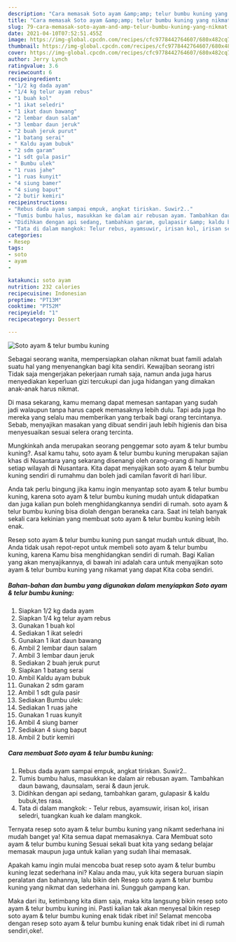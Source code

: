 ```yaml
---
description: "Cara memasak Soto ayam &amp;amp; telur bumbu kuning yang nikmat dan Mudah Dibuat"
title: "Cara memasak Soto ayam &amp;amp; telur bumbu kuning yang nikmat dan Mudah Dibuat"
slug: 79-cara-memasak-soto-ayam-and-amp-telur-bumbu-kuning-yang-nikmat-dan-mudah-dibuat
date: 2021-04-10T07:52:51.455Z
image: https://img-global.cpcdn.com/recipes/cfc9778442764607/680x482cq70/soto-ayam-telur-bumbu-kuning-foto-resep-utama.jpg
thumbnail: https://img-global.cpcdn.com/recipes/cfc9778442764607/680x482cq70/soto-ayam-telur-bumbu-kuning-foto-resep-utama.jpg
cover: https://img-global.cpcdn.com/recipes/cfc9778442764607/680x482cq70/soto-ayam-telur-bumbu-kuning-foto-resep-utama.jpg
author: Jerry Lynch
ratingvalue: 3.6
reviewcount: 6
recipeingredient:
- "1/2 kg dada ayam"
- "1/4 kg telur ayam rebus"
- "1 buah kol"
- "1 ikat seledri"
- "1 ikat daun bawang"
- "2 lembar daun salam"
- "3 lembar daun jeruk"
- "2 buah jeruk purut"
- "1 batang serai"
- " Kaldu ayam bubuk"
- "2 sdm garam"
- "1 sdt gula pasir"
- " Bumbu ulek"
- "1 ruas jahe"
- "1 ruas kunyit"
- "4 siung bamer"
- "4 siung baput"
- "2 butir kemiri"
recipeinstructions:
- "Rebus dada ayam sampai empuk, angkat tiriskan. Suwir2.."
- "Tumis bumbu halus, masukkan ke dalam air rebusan ayam. Tambahkan daun bawang, daunsalam, serai &amp; daun jeruk."
- "Didihkan dengan api sedang, tambahkan garam, gulapasir &amp; kaldu bubuk,tes rasa."
- "Tata di dalam mangkok: Telur rebus, ayamsuwir, irisan kol, irisan seledri, tuangkan kuah ke dalam mangkok."
categories:
- Resep
tags:
- soto
- ayam
- 

katakunci: soto ayam  
nutrition: 232 calories
recipecuisine: Indonesian
preptime: "PT13M"
cooktime: "PT52M"
recipeyield: "1"
recipecategory: Dessert

---
```



![Soto ayam &amp; telur bumbu kuning](https://img-global.cpcdn.com/recipes/cfc9778442764607/680x482cq70/soto-ayam-telur-bumbu-kuning-foto-resep-utama.jpg)

Sebagai seorang wanita, mempersiapkan olahan nikmat buat famili adalah suatu hal yang menyenangkan bagi kita sendiri. Kewajiban seorang istri Tidak saja mengerjakan pekerjaan rumah saja, namun anda juga harus menyediakan keperluan gizi tercukupi dan juga hidangan yang dimakan anak-anak harus nikmat.

Di masa  sekarang, kamu memang dapat memesan santapan yang sudah jadi walaupun tanpa harus capek memasaknya lebih dulu. Tapi ada juga lho mereka yang selalu mau memberikan yang terbaik bagi orang tercintanya. Sebab, menyajikan masakan yang dibuat sendiri jauh lebih higienis dan bisa menyesuaikan sesuai selera orang tercinta. 



Mungkinkah anda merupakan seorang penggemar soto ayam &amp; telur bumbu kuning?. Asal kamu tahu, soto ayam &amp; telur bumbu kuning merupakan sajian khas di Nusantara yang sekarang disenangi oleh orang-orang di hampir setiap wilayah di Nusantara. Kita dapat menyajikan soto ayam &amp; telur bumbu kuning sendiri di rumahmu dan boleh jadi camilan favorit di hari libur.

Anda tak perlu bingung jika kamu ingin menyantap soto ayam &amp; telur bumbu kuning, karena soto ayam &amp; telur bumbu kuning mudah untuk didapatkan dan juga kalian pun boleh menghidangkannya sendiri di rumah. soto ayam &amp; telur bumbu kuning bisa diolah dengan beraneka cara. Saat ini telah banyak sekali cara kekinian yang membuat soto ayam &amp; telur bumbu kuning lebih enak.

Resep soto ayam &amp; telur bumbu kuning pun sangat mudah untuk dibuat, lho. Anda tidak usah repot-repot untuk membeli soto ayam &amp; telur bumbu kuning, karena Kamu bisa menghidangkan sendiri di rumah. Bagi Kalian yang akan menyajikannya, di bawah ini adalah cara untuk menyajikan soto ayam &amp; telur bumbu kuning yang nikamat yang dapat Kita coba sendiri.

<!--inarticleads1-->

##### Bahan-bahan dan bumbu yang digunakan dalam menyiapkan Soto ayam &amp; telur bumbu kuning:

1. Siapkan 1/2 kg dada ayam
1. Siapkan 1/4 kg telur ayam rebus
1. Gunakan 1 buah kol
1. Sediakan 1 ikat seledri
1. Gunakan 1 ikat daun bawang
1. Ambil 2 lembar daun salam
1. Ambil 3 lembar daun jeruk
1. Sediakan 2 buah jeruk purut
1. Siapkan 1 batang serai
1. Ambil  Kaldu ayam bubuk
1. Gunakan 2 sdm garam
1. Ambil 1 sdt gula pasir
1. Sediakan  Bumbu ulek:
1. Sediakan 1 ruas jahe
1. Gunakan 1 ruas kunyit
1. Ambil 4 siung bamer
1. Sediakan 4 siung baput
1. Ambil 2 butir kemiri




<!--inarticleads2-->

##### Cara membuat Soto ayam &amp; telur bumbu kuning:

1. Rebus dada ayam sampai empuk, angkat tiriskan. Suwir2..
1. Tumis bumbu halus, masukkan ke dalam air rebusan ayam. Tambahkan daun bawang, daunsalam, serai &amp; daun jeruk.
1. Didihkan dengan api sedang, tambahkan garam, gulapasir &amp; kaldu bubuk,tes rasa.
1. Tata di dalam mangkok: - Telur rebus, ayamsuwir, irisan kol, irisan seledri, tuangkan kuah ke dalam mangkok.




Ternyata resep soto ayam &amp; telur bumbu kuning yang nikamt sederhana ini mudah banget ya! Kita semua dapat memasaknya. Cara Membuat soto ayam &amp; telur bumbu kuning Sesuai sekali buat kita yang sedang belajar memasak maupun juga untuk kalian yang sudah lihai memasak.

Apakah kamu ingin mulai mencoba buat resep soto ayam &amp; telur bumbu kuning lezat sederhana ini? Kalau anda mau, yuk kita segera buruan siapin peralatan dan bahannya, lalu bikin deh Resep soto ayam &amp; telur bumbu kuning yang nikmat dan sederhana ini. Sungguh gampang kan. 

Maka dari itu, ketimbang kita diam saja, maka kita langsung bikin resep soto ayam &amp; telur bumbu kuning ini. Pasti kalian tak akan menyesal bikin resep soto ayam &amp; telur bumbu kuning enak tidak ribet ini! Selamat mencoba dengan resep soto ayam &amp; telur bumbu kuning enak tidak ribet ini di rumah sendiri,oke!.

